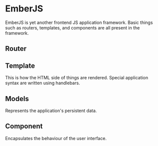 # EmberJS

EmberJS is yet another frontend JS application framework. Basic things such as routers, templates, and components are all present in the framework.

## Router

## Template
This is how the HTML side of things are rendered. Special application syntax are written using handlebars.

## Models
Represents the application's persistent data.

## Component
Encapsulates the behaviour of the user interface.
